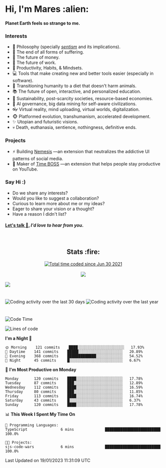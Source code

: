 <h1>Hi, I'm Mares :alien:</h1>

#### Planet Earth feels so strange to me.

### **Interests**

- 🌊 Philosophy (specially [_sentism_][sentismmedium] and its implications).
- 🎯 The end of all forms of suffering.
- 💸 The future of money.
- 💼 The future of work.
- 🧠 Productivity, Habits, & Mindsets.
- 💻 Tools that make creating new and better tools easier (especially in software).
- 🥗 Transitioning humanity to a diet that doesn't harm animals.
- 📚 The future of open, interactive, and personalized education.
- 🌱 Sustainability, post-scarcity societies, resource-based economies.
- 🤖 AI governance, big data mining for self-aware civilizations.
- 👓 Virtual reality, mind uploading, virtual worlds, digitalization.
- 🐵 Platformed evolution, transhumanism, accelerated development.
- ✨ Utopian and futuristic visions.
- 💀 Death, euthanasia, sentience, nothingness, definitive ends.


### **Projects**

- ⚡ Building [Nemesis](https://chrome.google.com/webstore/detail/nemesis-%E2%80%93-humane-design-f/blfbbifgjgikekfochleknjcopefifgo?hl=en) —an extension that neutralizes the addictive UI patterns of social media.
- 💎 Maker of [Time BOSS](https://chrome.google.com/webstore/detail/time-boss/jgdbocfilggfapdpgpnidfaoiddjbiab?hl=en-US) —an extension that helps people stay productive on YouTube.


### **Say Hi :)**

- Do we share any interests?
- Would you like to suggest a collaboration?
- Curious to learn more about me or my ideas?
- Eager to share your vision or a thought?
- Have a reason I didn't list?

#### [Let's talk :wave:.](mailto:mareszhar@gmail.com) _I'd love to hear from you_.

[sentismmedium]: https://medium.com/@mareszhar/born-a-prisoner-a-reflection-about-life-its-struggles-and-a-plan-to-escape-d8566ce9b026

<br>

<h2 align="center">Stats :fire:</h2>

<div align="center">
  <a href="https://wakatime.com/@cfdc0e0d-4860-4b62-9ff0-cb659185525e">
    <img src="https://wakatime.com/badge/user/cfdc0e0d-4860-4b62-9ff0-cb659185525e.svg" alt="Total time coded since Jun 30 2021" />
  </a>
</div>

<br>

<!-- 
Add or remove this: 
&dates=B1AAB3FF 
...or this...
&date_format=M%20j%5B%2C%20Y%5D
from the *streak stats URL below* if they get bugged and aren't updating: 
-->

<div align="center">
  <img src="https://github-readme-streak-stats.herokuapp.com?user=mareszhar&theme=black-ice&hide_border=true&stroke=FFFFFF15&ring=DF8FFE&fire=DF8FFE&currStreakLabel=DF8FFE&background=1A232A&currStreakNum=86FFAB&dates=B1AAB3FF&date_format=M%20j%5B%2C%20Y%5D">
</div>

<br>

<img src="https://activity-graph.herokuapp.com/graph?username=mareszhar&theme=nord&bg_color=00000000&color=979797&line=DF8FFE&point=00000000&area=true&hide_border=true">

<br>

<h1></h1>

<img src="https://wakatime.com/share/@mares/5df0ff02-9c79-41b4-b540-51dc9c65a57b.svg" alt="Coding activity over the last 30 days" />
<img src="https://wakatime.com/share/@mares/ea89ba71-f374-40af-930c-e0655909fe37.svg" alt="Coding activity over the last year" />

<h1></h1>

<!--START_SECTION:waka-->
![Code Time](http://img.shields.io/badge/Code%20Time-633%20hrs%2042%20mins-blue)

![Lines of code](https://img.shields.io/badge/From%20Hello%20World%20I%27ve%20Written-169%20Thousand%20lines%20of%20code-blue)

**I'm a Night 🦉** 

```text
🌞 Morning    121 commits    ████░░░░░░░░░░░░░░░░░░░░░   17.93% 
🌆 Daytime    141 commits    █████░░░░░░░░░░░░░░░░░░░░   20.89% 
🌃 Evening    368 commits    █████████████░░░░░░░░░░░░   54.52% 
🌙 Night      45 commits     █░░░░░░░░░░░░░░░░░░░░░░░░   6.67%

```
📅 **I'm Most Productive on Monday** 

```text
Monday       120 commits    ████░░░░░░░░░░░░░░░░░░░░░   17.78% 
Tuesday      87 commits     ███░░░░░░░░░░░░░░░░░░░░░░   12.89% 
Wednesday    112 commits    ████░░░░░░░░░░░░░░░░░░░░░   16.59% 
Thursday     80 commits     ███░░░░░░░░░░░░░░░░░░░░░░   11.85% 
Friday       113 commits    ████░░░░░░░░░░░░░░░░░░░░░   16.74% 
Saturday     43 commits     █░░░░░░░░░░░░░░░░░░░░░░░░   6.37% 
Sunday       120 commits    ████░░░░░░░░░░░░░░░░░░░░░   17.78%

```


📊 **This Week I Spent My Time On** 

```text
💬 Programming Languages: 
TypeScript               6 mins              █████████████████████████   100.0%

🐱‍💻 Projects: 
sjs-code-wars            6 mins              █████████████████████████   100.0%

```


 Last Updated on 19/01/2023 11:31:09 UTC
<!--END_SECTION:waka-->
